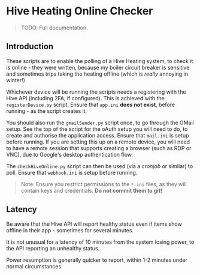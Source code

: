 # Hive Heating Online Checker

> TODO: Full documentation.

## Introduction

These scripts are to enable the polling of a Hive Heating system, to check it is online - they were written, because my boiler circuit breaker is sensitive and sometimes trips taking the heating offline (which is _really_ annoying in winter!)

Whichever device will be running the scripts needs a registering with the Hive API (including 2FA, if configured). This is achieved with the `registerDevice.py` script.
Ensure that `app.ini` **does not exist**, before running - as the script creates it.

You should also run the `gmailSender.py` script once, to go through the GMail setup. See the top of the script for the oAuth setup you will need to do, to create and authorise the application access.
Ensure that `mail.ini` is setup before running.
If you are setting this up on a remote device, you will need to have a remote session that supports creating a browser (such as RDP or VNC), due to Google's desktop authentication flow.

The `checkHiveOnline.py` script can then be used (via a _cronjob_ or similar) to poll.
Ensure that `webhook.ini` is setup before running.

> Note: Ensure you restrict permissions to the `*.ini` files, as they will contain keys and credentials. **Do not commit them to git!**

## Latency

Be aware that the Hive API will report healthy status even if items show offline in their app - sometimes for several minutes.

It is not unusual for a latency of 10 minutes from the system losing power, to the API reporting an unhealthy status.

Power resumption is generally quicker to report, within 1-2 minutes under normal circumstances.
